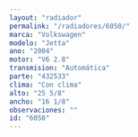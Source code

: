 ```yaml
---
layout: "radiador"
permalink: "/radiadores/6050/"
marca: "Volkswagen"
modelo: "Jetta"
ano: "2004"
motor: "V6 2.8"
transmision: "Automática"
parte: "432533"
clima: "Con clima"
alto: "25 5/8"
ancho: "16 1/8"
observaciones: ""
id: "6050"
---
```


